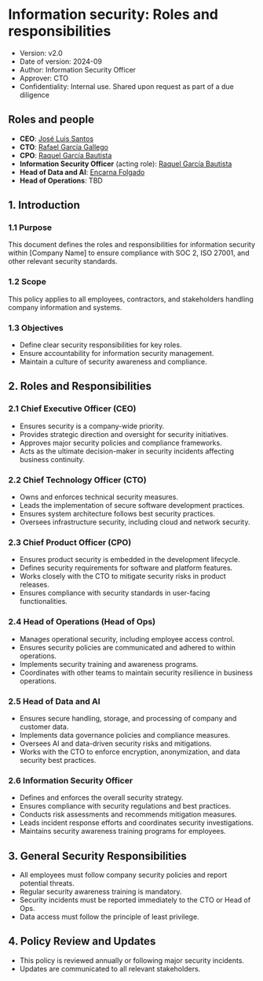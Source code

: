 # Information security: Roles and responsibilities 
* Version: v2.0
* Date of version: 2024-09
* Author: Information Security Officer
* Approver: CTO
* Confidentiality: Internal use. Shared upon request as part of a due diligence


## Roles and people
* **CEO**: [José Luis Santos](https://www.linkedin.com/in/jlsantosy/)
* **CTO**: [Rafael García Gallego](https://www.linkedin.com/in/rafaelgarciagallego/)
* **CPO**: [Raquel García Bautista](https://www.linkedin.com/in/raquelgb/)
* **Information Security Officer** (acting role): [Raquel García Bautista](https://www.linkedin.com/in/raquelgb/)
* **Head of Data and AI**: [Encarna Folgado](https://www.linkedin.com/in/encarnaci%C3%B3n-folgado-z%C3%BA%C3%B1iga-09b046b/)
* **Head of Operations**: TBD


## 1. Introduction
### 1.1 Purpose
This document defines the roles and responsibilities for information security within [Company Name] to ensure compliance with SOC 2, ISO 27001, and other relevant security standards.

### 1.2 Scope
This policy applies to all employees, contractors, and stakeholders handling company information and systems.

### 1.3 Objectives
- Define clear security responsibilities for key roles.
- Ensure accountability for information security management.
- Maintain a culture of security awareness and compliance.

## 2. Roles and Responsibilities

### 2.1 Chief Executive Officer (CEO)
- Ensures security is a company-wide priority.
- Provides strategic direction and oversight for security initiatives.
- Approves major security policies and compliance frameworks.
- Acts as the ultimate decision-maker in security incidents affecting business continuity.

### 2.2 Chief Technology Officer (CTO)
- Owns and enforces technical security measures.
- Leads the implementation of secure software development practices.
- Ensures system architecture follows best security practices.
- Oversees infrastructure security, including cloud and network security.

### 2.3 Chief Product Officer (CPO)
- Ensures product security is embedded in the development lifecycle.
- Defines security requirements for software and platform features.
- Works closely with the CTO to mitigate security risks in product releases.
- Ensures compliance with security standards in user-facing functionalities.

### 2.4 Head of Operations (Head of Ops)
- Manages operational security, including employee access control.
- Ensures security policies are communicated and adhered to within operations.
- Implements security training and awareness programs.
- Coordinates with other teams to maintain security resilience in business operations.

### 2.5 Head of Data and AI
- Ensures secure handling, storage, and processing of company and customer data.
- Implements data governance policies and compliance measures.
- Oversees AI and data-driven security risks and mitigations.
- Works with the CTO to enforce encryption, anonymization, and data security best practices.

### 2.6 Information Security Officer
- Defines and enforces the overall security strategy.
- Ensures compliance with security regulations and best practices.
- Conducts risk assessments and recommends mitigation measures.
- Leads incident response efforts and coordinates security investigations.
- Maintains security awareness training programs for employees.

## 3. General Security Responsibilities
- All employees must follow company security policies and report potential threats.
- Regular security awareness training is mandatory.
- Security incidents must be reported immediately to the CTO or Head of Ops.
- Data access must follow the principle of least privilege.

## 4. Policy Review and Updates
- This policy is reviewed annually or following major security incidents.
- Updates are communicated to all relevant stakeholders.

